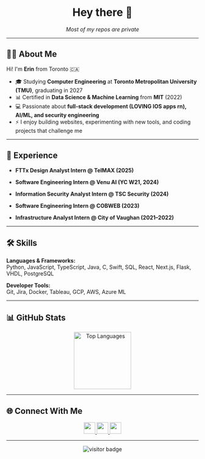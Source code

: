 <h1 align="center">Hey there 👋</h1>
<p align="center"><i>Most of my repos are private</i></p>

---

## 👩‍💻 About Me

Hi! I'm **Erin** from Toronto 🇨🇦  

- 🎓 Studying **Computer Engineering** at **Toronto Metropolitan University (TMU)**, graduating in 2027  
- 📊 Certified in **Data Science & Machine Learning** from **MIT** (2022)  
- 💻 Passionate about **full-stack development (LOVING IOS apps rn), AI/ML, and security engineering**  
- ⚡ I enjoy building websites, experimenting with new tools, and coding projects that challenge me  

---

## 💼 Experience

- **FTTx Design Analyst Intern @ TelMAX (2025)**  

- **Software Engineering Intern @ Venu AI (YC W21, 2024)**  

- **Information Security Analyst Intern @ TSC Security (2024)**  

- **Software Engineering Intern @ COBWEB (2023)**  

- **Infrastructure Analyst Intern @ City of Vaughan (2021–2022)**  

---

## 🛠️ Skills

**Languages & Frameworks:**  
Python, JavaScript, TypeScript, Java, C, Swift, SQL, React, Next.js, Flask, VHDL, PostgreSQL  

**Developer Tools:**  
Git, Jira, Docker, Tableau, GCP, AWS, Azure ML  

---



## 📊 GitHub Stats

<div align="center">
  <img src="https://github-readme-stats.vercel.app/api/top-langs?username=ErinTomorri&show_icons=true&locale=en&layout=compact&theme=dracula" height="150" alt="Top Languages" />
</div>

---

## 🌐 Connect With Me

<div align="center">
  <a href="https://www.linkedin.com/in/erin-tomorri/" target="_blank">
    <img src="https://img.shields.io/badge/-LinkedIn-0077B5?style=for-the-badge&logo=linkedin&logoColor=white" height="30" />
  </a>
  <a href="mailto:erin@erintomorri.com" target="_blank">
    <img src="https://img.shields.io/badge/-Outlook-0078D4?style=for-the-badge&logo=microsoft-outlook&logoColor=white" height="30" />
  </a>
  <a href="https://www.erintomorri.com/" target="_blank">
    <img src="https://img.shields.io/badge/-Portfolio-1de9b6?style=for-the-badge&logo=linktree&logoColor=white" height="30" />
  </a>
</div>

---

<div align="center">
  <img src="https://visitor-badge.laobi.icu/badge?page_id=ErinTomorri.ErinTomorri" alt="visitor badge"/>
</div>
